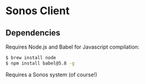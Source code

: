 # Sonos Client

## Dependencies

Requires Node.js and Babel for Javascript compilation:

```sh
$ brew install node
$ npm install babel@5.8 -g
```

Requires a Sonos system (of course!)
